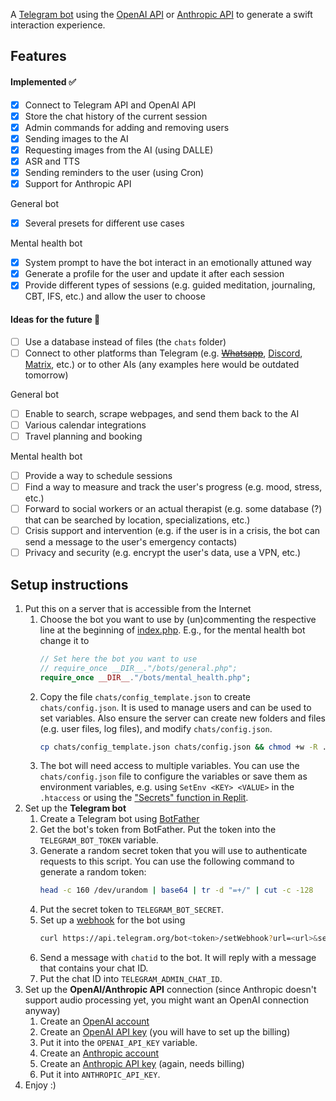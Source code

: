 A [Telegram bot](https://core.telegram.org/bots/api) using the [OpenAI API](https://platform.openai.com/docs/api-reference/) or [Anthropic API](https://docs.anthropic.com/en/api/) to generate a swift interaction experience.

## Features

#### Implemented ✅
- [x] Connect to Telegram API and OpenAI API
- [x] Store the chat history of the current session
- [x] Admin commands for adding and removing users
- [x] Sending images to the AI
- [x] Requesting images from the AI (using DALLE)
- [x] ASR and TTS
- [x] Sending reminders to the user (using Cron)
- [x] Support for Anthropic API

General bot
- [x] Several presets for different use cases

Mental health bot
- [x] System prompt to have the bot interact in an emotionally attuned way
- [x] Generate a profile for the user and update it after each session
- [x] Provide different types of sessions (e.g. guided meditation, journaling, CBT, IFS, etc.) and allow the user to choose

#### Ideas for the future 🔮
- [ ] Use a database instead of files (the `chats` folder)
- [ ] Connect to other platforms than Telegram (e.g. ~~[Whatsapp](https://business.whatsapp.com/developers/developer-hub)~~, [Discord](https://discord.com/developers/applications), [Matrix](https://matrix.org/faq/#bots), etc.) or to other AIs (any examples here would be outdated tomorrow)

General bot
- [ ] Enable to search, scrape webpages, and send them back to the AI
- [ ] Various calendar integrations
- [ ] Travel planning and booking

Mental health bot
- [ ] Provide a way to schedule sessions
- [ ] Find a way to measure and track the user's progress (e.g. mood, stress, etc.)
- [ ] Forward to social workers or an actual therapist (e.g. some database (?) that can be searched by location, specializations, etc.)
- [ ] Crisis support and intervention (e.g. if the user is in a crisis, the bot can send a message to the user's emergency contacts)
- [ ] Privacy and security (e.g. encrypt the user's data, use a VPN, etc.)

## Setup instructions

1. Put this on a server that is accessible from the Internet
    1. Choose the bot you want to use by (un)commenting the respective line at the beginning of [index.php](index.php). E.g., for the mental health bot change it to
        ```php
        // Set here the bot you want to use
        // require_once __DIR__."/bots/general.php";
        require_once __DIR__."/bots/mental_health.php";
        ```
    2. Copy the file `chats/config_template.json` to create `chats/config.json`. It is used to manage users and can be used to set variables. Also ensure the server can create new folders and files (e.g. user files, log files), and modify `chats/config.json`.
        ```bash
        cp chats/config_template.json chats/config.json && chmod +w -R .
        ```
    3. The bot will need access to multiple variables. You can use the `chats/config.json` file to configure the variables or save them as environment variables, e.g. using `SetEnv <KEY> <VALUE>` in the `.htaccess` or using the ["Secrets" function in Replit](https://docs.replit.com/programming-ide/workspace-features/secrets).
2. Set up the **Telegram bot**
    1. Create a Telegram bot using [BotFather](https://t.me/botfather)
    2. Get the bot's token from BotFather. Put the token into the `TELEGRAM_BOT_TOKEN` variable.
    3. Generate a random secret token that you will use to authenticate requests to this script. You can use the following command to generate a random token:
        ```bash
        head -c 160 /dev/urandom | base64 | tr -d "=+/" | cut -c -128
        ```
    4. Put the secret token to `TELEGRAM_BOT_SECRET`.
    5. Set up a [webhook](https://core.telegram.org/bots/api#setwebhook) for the bot using
        ```bash
        curl https://api.telegram.org/bot<token>/setWebhook?url=<url>&secret_token=<secret_token>
        ```
    6. Send a message with `chatid` to the bot. It will reply with a message that contains your chat ID.
    7. Put the chat ID into `TELEGRAM_ADMIN_CHAT_ID`.
3. Set up the **OpenAI/Anthropic API** connection (since Anthropic doesn't support audio processing yet, you might want an OpenAI connection anyway)
    1. Create an [OpenAI account](https://beta.openai.com/signup)
    2. Create an [OpenAI API key](https://beta.openai.com/account/api-keys) (you will have to set up the billing)
    3. Put it into the `OPENAI_API_KEY` variable.
    4. Create an [Anthropic account](https://console.anthropic.com)
    5. Create an [Anthropic API key](https://console.anthropic.com/settings/keys) (again, needs billing)
    6. Put it into `ANTHROPIC_API_KEY`.
4. Enjoy :)
